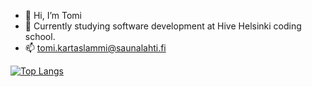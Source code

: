 - 👋 Hi, I’m Tomi
- 👀 Currently studying software development at Hive Helsinki coding school.
- 📫 tomi.kartaslammi@saunalahti.fi


[![Top Langs](https://github-readme-stats.vercel.app/api/top-langs/?username=tkartasl&theme=tokyonight&size_weight=0.5&count_weight=0.5&layout=compact)](https://github.com/anuraghazra/github-readme-stats)
<!---
tkartasl/tkartasl is a ✨ special ✨ repository because its `README.md` (this file) appears on your GitHub profile.
You can click the Preview link to take a look at your changes.
--->
